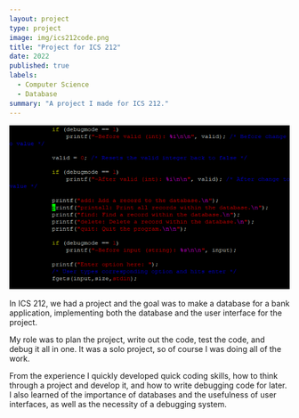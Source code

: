 ```yaml
---
layout: project
type: project
image: img/ics212code.png
title: "Project for ICS 212"
date: 2022
published: true
labels:
  - Computer Science
  - Database
summary: "A project I made for ICS 212."
---
```


<img class="img-fluid" src="../img/ics212code2.png">

In ICS 212, we had a project and the goal was to make a database for a bank application, implementing both the database and the user interface for the project. 

My role was to plan the project, write out the code, test the code, and debug it all in one. It was a solo project, so of course I was doing all of the work.

From the experience I quickly developed quick coding skills, how to think through a project and develop it, and how to write debugging code for later. I also learned of the importance of databases and the usefulness of user interfaces, as well as the necessity of a debugging system.
